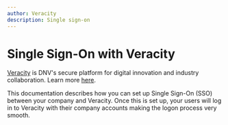 ```yaml
---
author: Veracity
description: Single sign-on
---
```


# Single Sign-On with Veracity

[Veracity](https://www.veracity.com/ "Veracity Home") is DNV's secure platform for digital innovation and industry collaboration. Learn more [here](https://help-center.veracity.com/en/articles/4175549-what-is-veracity "What is Veracity?").

This documentation describes how you can set up Single Sign-On (SSO) between your company and Veracity. Once this is set up, your users will log in to Veracity with their company accounts making the logon process very smooth.
